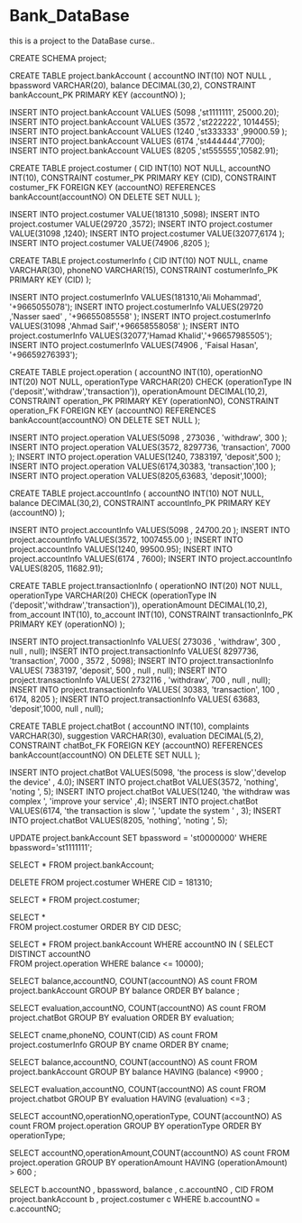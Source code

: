 # Bank_DataBase
this is a project to the DataBase curse.. 

CREATE SCHEMA project;


CREATE TABLE project.bankAccount
(   accountNO           INT(10) NOT NULL ,
    bpassword			VARCHAR(20),
    balance				DECIMAL(30,2),
	CONSTRAINT bankAccount_PK PRIMARY KEY (accountNO)
);

INSERT INTO project.bankAccount
VALUES (5098 ,'st1111111', 25000.20);
INSERT INTO project.bankAccount
VALUES (3572 ,'st222222', 1014455);
INSERT INTO project.bankAccount
VALUES (1240 ,'st333333' ,99000.59 );
INSERT INTO project.bankAccount
VALUES (6174 ,'st444444',7700);
INSERT INTO project.bankAccount
VALUES (8205 ,'st555555',10582.91);


CREATE TABLE project.costumer
(   CID             INT(10) NOT NULL,
	accountNO   	INT(10),
	CONSTRAINT costumer_PK PRIMARY KEY (CID),
    CONSTRAINT costumer_FK FOREIGN KEY (accountNO) REFERENCES bankAccount(accountNO) ON DELETE SET NULL
);

INSERT INTO project.costumer
VALUE(181310 ,5098);
INSERT INTO project.costumer
VALUE(29720 ,3572);
INSERT INTO project.costumer
VALUE(31098 ,1240);
INSERT INTO project.costumer
VALUE(32077,6174 );
INSERT INTO project.costumer
VALUE(74906 ,8205 );


CREATE TABLE project.costumerInfo
(   CID             INT(10) NOT NULL,
	cname       	VARCHAR(30),
    phoneNO			VARCHAR(15),
	CONSTRAINT costumerInfo_PK PRIMARY KEY (CID)
);


INSERT INTO project.costumerInfo
VALUES(181310,'Ali Mohammad', '+9665055078');
INSERT INTO project.costumerInfo
VALUES(29720 ,'Nasser saed' , '+96655085558' );
INSERT INTO project.costumerInfo
VALUES(31098 ,'Ahmad Saif','+96658558058' );
INSERT INTO project.costumerInfo
VALUES(32077,'Hamad Khalid','+96657985505');
INSERT INTO project.costumerInfo
VALUES(74906 , 'Faisal Hasan', '+96659276393');


CREATE TABLE project.operation
(	accountNO       INT(10),
	operationNO		INT(20) NOT NULL,
    operationType   VARCHAR(20) CHECK (operationType IN ('deposit','withdraw','transaction')),
    operationAmount	DECIMAL(10,2),
	CONSTRAINT operation_PK PRIMARY KEY (operationNO),
    CONSTRAINT operation_FK FOREIGN KEY (accountNO) REFERENCES bankAccount(accountNO) ON DELETE SET NULL
);

INSERT INTO project.operation
VALUES(5098 , 273036 , 'withdraw', 300 );
INSERT INTO project.operation
VALUES(3572, 8297736, 'transaction', 7000 );
INSERT INTO project.operation
VALUES(1240, 7383197, 'deposit',500 );
INSERT INTO project.operation
VALUES(6174,30383, 'transaction',100  );
INSERT INTO project.operation
VALUES(8205,63683, 'deposit',1000);

CREATE TABLE project.accountInfo
(	accountNO       INT(10)  NOT NULL,
	balance       	DECIMAL(30,2),
   	CONSTRAINT accountInfo_PK PRIMARY KEY (accountNO)
);


INSERT INTO project.accountInfo
VALUES(5098 , 24700.20 );
INSERT INTO project.accountInfo
VALUES(3572,  1007455.00 );
INSERT INTO project.accountInfo
VALUES(1240, 99500.95);
INSERT INTO project.accountInfo
VALUES(6174 , 7600);
INSERT INTO project.accountInfo
VALUES(8205, 11682.91);


CREATE TABLE project.transactionInfo
(	operationNO		INT(20) NOT NULL,
    operationType   VARCHAR(20) CHECK (operationType IN ('deposit','withdraw','transaction')),
    operationAmount	DECIMAL(10,2),
    from_account	INT(10),
    to_account	    INT(10),
	CONSTRAINT transactionInfo_PK PRIMARY KEY (operationNO)
);

INSERT INTO project.transactionInfo
VALUES( 273036 , 'withdraw', 300 , null , null);
INSERT INTO project.transactionInfo
VALUES( 8297736, 'transaction', 7000 , 3572 , 5098);
INSERT INTO project.transactionInfo
VALUES( 7383197, 'deposit', 500 , null , null);
INSERT INTO project.transactionInfo
VALUES( 2732116 , 'withdraw', 700  , null , null);
INSERT INTO project.transactionInfo
VALUES( 30383, 'transaction', 100 , 6174,  8205 );
INSERT INTO project.transactionInfo
VALUES( 63683, 'deposit',1000, null , null);



CREATE TABLE project.chatBot
(   accountNO       INT(10),
	complaints		VARCHAR(30),
	suggestion     	VARCHAR(30),
    evaluation		DECIMAL(5,2),  
	CONSTRAINT chatBot_FK FOREIGN KEY (accountNO) REFERENCES bankAccount(accountNO) ON DELETE SET NULL
);

INSERT INTO project.chatBot
VALUES(5098, 'the process is slow','develop the device' , 4.0);
INSERT INTO project.chatBot
VALUES(3572, 'nothing', 'noting ', 5);
INSERT INTO project.chatBot
VALUES(1240, 'the withdraw was complex ', 'improve your service' ,4);
INSERT INTO project.chatBot
VALUES(6174, 'the transaction is slow ', 'update the system ' , 3);
INSERT INTO project.chatBot
VALUES(8205, 'nothing', 'noting ', 5);

UPDATE project.bankAccount
SET bpassword = 'st0000000'
WHERE bpassword='st1111111';

SELECT *
FROM project.bankAccount;

DELETE FROM project.costumer
WHERE CID = 181310;

SELECT *
FROM project.costumer;

SELECT  *	
FROM project.costumer 
ORDER BY CID DESC;

SELECT *
FROM project.bankAccount
WHERE accountNO IN ( SELECT DISTINCT accountNO    
FROM project.operation
WHERE balance  <= 10000);

SELECT balance,accountNO, COUNT(accountNO) AS count
FROM project.bankAccount
GROUP BY balance
ORDER BY balance ;

SELECT evaluation,accountNO, COUNT(accountNO) AS count
FROM project.chatBot
GROUP BY evaluation
ORDER BY evaluation;

SELECT cname,phoneNO, COUNT(CID) AS count
FROM project.costumerInfo
GROUP BY cname
ORDER BY cname;

SELECT balance,accountNO, COUNT(accountNO) AS count
FROM project.bankAccount
GROUP BY balance
HAVING (balance) <9900 ;

SELECT evaluation,accountNO, COUNT(accountNO) AS count
FROM project.chatbot
GROUP BY evaluation
HAVING (evaluation) <=3 ;

SELECT accountNO,operationNO,operationType, COUNT(accountNO) AS count
FROM project.operation
GROUP BY operationType
ORDER BY operationType;

SELECT accountNO,operationAmount,COUNT(accountNO) AS count
FROM project.operation
GROUP BY operationAmount
HAVING (operationAmount) > 600 ;

SELECT 	b.accountNO , bpassword, balance , c.accountNO , CID
FROM 	project.bankAccount b , project.costumer c 
WHERE 	b.accountNO = c.accountNO;
